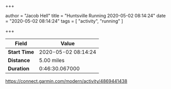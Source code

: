 +++

author = "Jacob Hell"
title = "Huntsville Running 2020-05-02 08:14:24"
date = "2020-05-02 08:14:24"
tags = [
    "activity", "running"
]

+++

<!--more-->

|Field  |Value  |
|--- | --- |
|**Start Time**|2020-05-02 08:14:24|
|**Distance**|5.00 miles|
|**Duration**|0:46:30.067000|

https://connect.garmin.com/modern/activity/4869441438